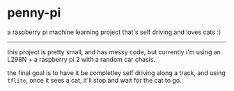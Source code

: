 # penny-pi

a raspberry pi machine learning project that's self driving and loves cats :)

---

this project is pretty small, and has messy code, but currently i'm using an L298N + a raspberry pi 2 with a random car chasis.

the final goal is to have it be completley self driving along a track, and using `tflite`, once it sees a cat, it'll stop and wait for the cat to go.
